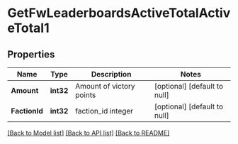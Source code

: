 # GetFwLeaderboardsActiveTotalActiveTotal1

## Properties
Name | Type | Description | Notes
------------ | ------------- | ------------- | -------------
**Amount** | **int32** | Amount of victory points | [optional] [default to null]
**FactionId** | **int32** | faction_id integer | [optional] [default to null]

[[Back to Model list]](../README.md#documentation-for-models) [[Back to API list]](../README.md#documentation-for-api-endpoints) [[Back to README]](../README.md)


